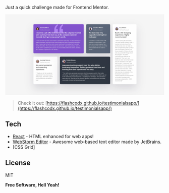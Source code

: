 
Just a quick challenge made for Frontend Mentor.

![preview](src/assets/screenshot.png)
> Check it out:  [https://flashcodx.github.io/testimonialsapp/](https://flashcodx.github.io/testimonialsapp/)


## Tech
* [React] - HTML enhanced for web apps!
* [WebStorm Editor] - Awesome web-based text editor made by JetBrains.
* [CSS Grid] 


License
----
MIT

**Free Software, Hell Yeah!**

[React]: <https://reactjs.org/>
[WebStorm Editor]: <https://www.jetbrains.com/webstorm/r>
 
